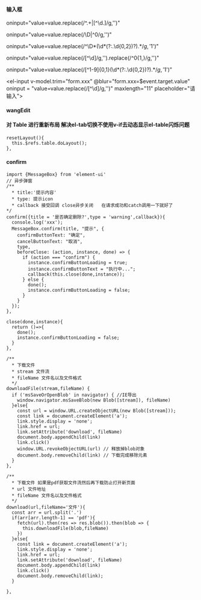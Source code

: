 #### 输入框
<!-- 只能输入数字 -->
oninput="value=value.replace(/^\.+|[^\d.]/g,'')"

<!-- input输入框输入大于0的数字  -->
oninput="value=value.replace(/\D|^0/g,'')"

<!-- 2位小数 -->
oninput="value=value.replace(/^\D*(\d*(?:\.\d{0,2})?).*$/g, '$1')"

<!-- 开头不能为0，并且不能输入小数 -->
oninput="value=value.replace(/[^\d]/g,'').replace(/^0{1,}/g,'')"

<!-- 输入数字或小数 -->
oninput="value=value.replace(/[^1-9]{0,1}(\d*(?:\.\d{0,2})?).*$/g, '$1')"

<!-- 防止输入中文后在输入数字失败 -->
<el-input v-model.trim="form.xxx" @blur="form.xxx=$event.target.value" oninput = "value=value.replace(/[^\d]/g,'')" maxlength="11" placeholder="请输入"></el-input>
#### wangEdit
<link href="https://unpkg.com/@wangeditor/editor@latest/dist/css/style.css" rel="stylesheet"/>
<script src="https://unpkg.com/@wangeditor/editor@latest/dist/index.js"></script>

#### 对 Table 进行重新布局  解决el-tab切换不使用v-if去动态显示el-table闪烁问题
```
resetLayout(){
  this.$refs.table.doLayout();
},

```
#### confirm
```
import {MessageBox} from 'element-ui'
// 异步弹窗
/**
  * title:'提示内容'
  * type: 提示icon
  * callback 接受回调 close异步关闭   在请求成功和catch调用一下就好了
*/
confirm({title = '是否确定删除?',type = 'warning',callback}){
  console.log('xxx');
  MessageBox.confirm(title, "提示", {
    confirmButtonText: "确定",
    cancelButtonText: "取消",
    type,
    beforeClose: (action, instance, done) => {
      if (action === "confirm") {
        instance.confirmButtonLoading = true;
        instance.confirmButtonText = "执行中...";
        callback(this.close(done,instance));
      } else {
        done();
        instance.confirmButtonLoading = false;
      }
    }
  });
},

close(done,instance){
  return ()=>{
    done();
    instance.confirmButtonLoading = false;
  }
},

/**
  * 下载文件
  * stream 文件流
  * fileName 文件名以及文件格式
  */
downloadFile(stream,fileName) {
  if ('msSaveOrOpenBlob' in navigator) { //IE导出
    window.navigator.msSaveBlob(new Blob([stream]), fileName)
  }else{
    const url = window.URL.createObjectURL(new Blob([stream]));
    const link = document.createElement('a');
    link.style.display = 'none';
    link.href = url;
    link.setAttribute('download', fileName)
    document.body.appendChild(link)
    link.click()
    window.URL.revokeObjectURL(url) // 释放掉blob对象
    document.body.removeChild(link) // 下载完成移除元素
  }
},

/**
  * 下载文件 如果是pdf获取文件流然后再下载防止打开新页面
  * url 文件地址
  * fileName 文件名以及文件格式
  */
download(url,fileName='文件'){
  const arr = url.split('.')
  if(arr[arr.length-1] == 'pdf'){
    fetch(url).then(res => res.blob()).then(blob => {
      this.downloadFile(blob,fileName)
    })
  }else{
    const link = document.createElement('a');
    link.style.display = 'none';
    link.href = url;
    link.setAttribute('download', fileName)
    document.body.appendChild(link)
    link.click()
    document.body.removeChild(link);
  }
  
},
```